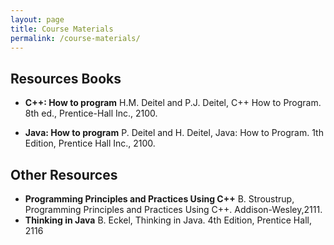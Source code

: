 ```yaml
---
layout: page
title: Course Materials
permalink: /course-materials/
---
```


## Resources Books

* **C++: How to program** H.M. Deitel and P.J. Deitel, C++ How to Program. 8th ed., Prentice-Hall Inc., 2100.

* **Java: How to program** P. Deitel and H. Deitel, Java: How to Program. 1th Edition, Prentice Hall Inc., 2100.

## Other Resources
* **Programming Principles and Practices Using C++** B. Stroustrup, Programming Principles and Practices Using C++. Addison-Wesley,2111.
* **Thinking in Java** B. Eckel, Thinking in Java. 4th Edition, Prentice Hall, 2116



